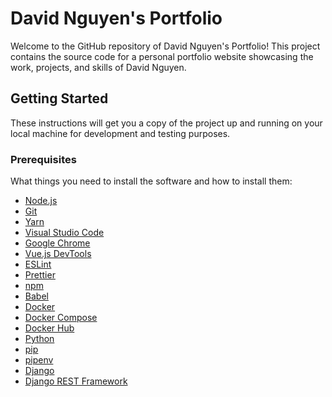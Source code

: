# David Nguyen's Portfolio

Welcome to the GitHub repository of David Nguyen's Portfolio! This project contains the source code for a personal portfolio website showcasing the work, projects, and skills of David Nguyen.

## Getting Started

These instructions will get you a copy of the project up and running on your local machine for development and testing purposes.

### Prerequisites

What things you need to install the software and how to install them:

* [Node.js](https://nodejs.org/en/download/)
* [Git](https://git-scm.com/downloads)
* [Yarn](https://classic.yarnpkg.com/en/docs/install/#windows-stable)
* [Visual Studio Code](https://code.visualstudio.com/download)
* [Google Chrome](https://www.google.com/chrome/)
* [Vue.js DevTools](https://chrome.google.com/webstore/detail/vuejs-devtools/nhdogjmejiglipccpnnnanhbledajbpd)
* [ESLint](https://marketplace.visualstudio.com/items?itemName=dbaeumer.vscode-eslint)
* [Prettier](https://marketplace.visualstudio.com/items?itemName=esbenp.prettier-vscode)
* [npm](https://www.npmjs.com/get-npm)
* [Babel](https://babeljs.io/docs/en/babel-cli)
* [Docker](https://docs.docker.com/get-docker/)
* [Docker Compose](https://docs.docker.com/compose/install/)
* [Docker Hub](https://hub.docker.com/)
* [Python](https://www.python.org/downloads/)
* [pip](https://pip.pypa.io/en/stable/installing/)
* [pipenv](https://pipenv.pypa.io/en/latest/install/#installing-pipenv)
* [Django](https://docs.djangoproject.com/en/3.2/topics/install/)
* [Django REST Framework](https://www.django-rest-framework.org/#installation)